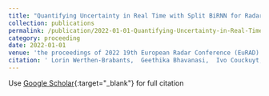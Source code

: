 ```yaml
---
title: "Quantifying Uncertainty in Real Time with Split BiRNN for Radar Human Activity Recognition"
collection: publications
permalink: /publication/2022-01-01-Quantifying-Uncertainty-in-Real-Time-with-Split-BiRNN-for-Radar-Human-Activity-Recognition
category: proceeding
date: 2022-01-01
venue: 'the proceedings of 2022 19th European Radar Conference (EuRAD)'
citation: ' Lorin Werthen-Brabants,  Geethika Bhavanasi,  Ivo Couckuyt,  Tom Dhaene,  Dirk Deschrijver, &quot;Quantifying Uncertainty in Real Time with Split BiRNN for Radar Human Activity Recognition.&quot; In the proceedings of 2022 19th European Radar Conference (EuRAD), 2022.'
---
```

Use [Google Scholar](https://scholar.google.com/scholar?q=Quantifying+Uncertainty+in+Real+Time+with+Split+BiRNN+for+Radar+Human+Activity+Recognition){:target="_blank"} for full citation